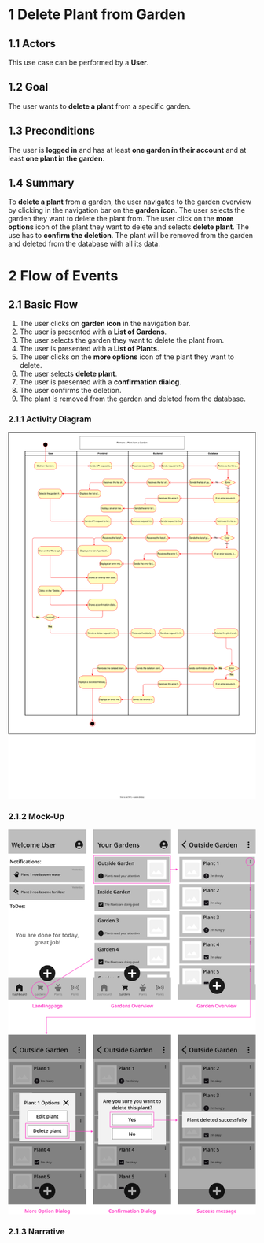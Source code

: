 # 1 Delete Plant from Garden


## 1.1 Actors

This use case can be performed by a **User**.

## 1.2 Goal

The user wants to **delete a plant** from a specific garden.

## 1.3 Preconditions

The user is **logged in** and has at least **one garden in their account** and at least **one plant in the garden**.

## 1.4 Summary

To **delete a plant** from a garden, the user navigates to the garden overview by clicking in the navigation bar on the **garden icon**. The user selects the garden they want to delete the plant from. The user click on the **more options** icon of the plant they want to delete and selects **delete plant**. The use has to **confirm the deletion**. The plant will be removed from the garden and deleted from the database with all its data.

# 2 Flow of Events

## 2.1 Basic Flow

1. The user clicks on **garden icon** in the navigation bar.
2. The user is presented with a **List of Gardens**.
3. The user selects the garden they want to delete the plant from.
4. The user is presented with a **List of Plants**.
5. The user clicks on the **more options** icon of the plant they want to delete.
6. The user selects **delete plant**.
7. The user is presented with a **confirmation dialog**.
8. The user confirms the deletion.
9. The plant is removed from the garden and deleted from the database.

### 2.1.1 Activity Diagram

![Activity diagram](/docs/assets/svg/useCaseDiagrams/deletePlant.drawio.svg)

### 2.1.2 Mock-Up

![Delte plant wireframes](/docs/assets/svg/useCaseWireframes/deletePlant.png)

### 2.1.3 Narrative

